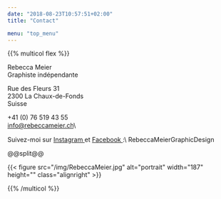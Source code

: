 ```yaml
---
date: "2018-08-23T10:57:51+02:00"
title: "Contact"

menu: "top_menu"
---
```


{{% multicol flex %}}

Rebecca Meier\
Graphiste indépendante


Rue des Fleurs 31\
2300 La Chaux-de-Fonds\
Suisse


+41 (0) 76 519 43 55\
<span style="font-size: 14px; line-height: 19px;">
[info@rebeccameier.ch](mailto:info@rebeccameier.ch)\

</span>

<span style="font-size: 14px; line-height: 10px;">
Suivez-moi sur
<a href="https://www.instagram.com/RebeccaMeierGraphicDesign/" target="_blank">Instagram </a> et
<a href="https://www.facebook.com/RebeccaMeierGraphicDesign" target="_blank"> Facebook </a>
</span> :\
RebeccaMeierGraphicDesign

@@split@@

{{< figure src="/img/RebeccaMeier.jpg" alt="portrait" width="187" height="" class="alignright" >}}


{{% /multicol %}}

